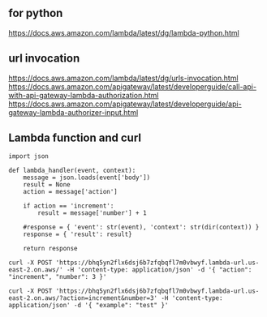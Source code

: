 ## for python
https://docs.aws.amazon.com/lambda/latest/dg/lambda-python.html


## url invocation
https://docs.aws.amazon.com/lambda/latest/dg/urls-invocation.html
https://docs.aws.amazon.com/apigateway/latest/developerguide/call-api-with-api-gateway-lambda-authorization.html
https://docs.aws.amazon.com/apigateway/latest/developerguide/api-gateway-lambda-authorizer-input.html


## Lambda function and curl
```
import json

def lambda_handler(event, context):
    message = json.loads(event['body'])
    result = None
    action = message['action']
    
    if action == 'increment':
        result = message['number'] + 1

    #response = { 'event': str(event), 'context': str(dir(context)) }
    response = { 'result': result}

    return response
    
curl -X POST 'https://bhq5yn2flx6dsj6b7zfqbqfl7m0vbwyf.lambda-url.us-east-2.on.aws/' -H 'content-type: application/json' -d '{ "action": "increment", "number": 3 }'

curl -X POST 'https://bhq5yn2flx6dsj6b7zfqbqfl7m0vbwyf.lambda-url.us-east-2.on.aws/?action=increment&number=3' -H 'content-type: application/json' -d '{ "example": "test" }'

```
